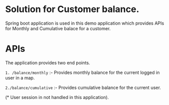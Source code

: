 # Solution for Customer balance.
Spring boot application is used in this demo application which provides APIs for Monthly and Cumulative balace for a customer.
# APIs
The application provides two end points.

`1. /balance/monthly` :- Provides monthly balance for the current logged in user in a map.

`2./balance/cumulative` :- Provides cumulative balance for the current user.

 (* User session in not handled in this application).
